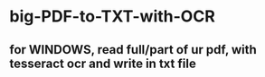 # big-PDF-to-TXT-with-OCR

## for WINDOWS, read full/part of ur pdf, with tesseract ocr and write in txt file  
